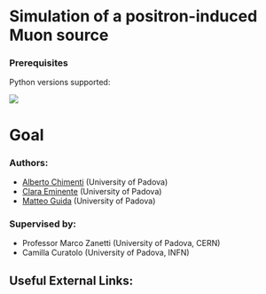 # Simulation of a positron-induced Muon source

### Prerequisites
Python versions supported:

[![](https://img.shields.io/badge/python-3.7-blue.svg)](https://badge.fury.io/py/root_pandas)


# Goal


### Authors:

- [Alberto Chimenti](https://github.com/albchim) (University of Padova)
- [Clara Eminente](https://github.com/ceminente) (University of Padova)
- [Matteo Guida](https://github.com/matteoguida) (University of Padova)

### Supervised by:

- Professor Marco Zanetti (University of Padova, CERN)
- Camilla Curatolo (University of Padova, INFN)

## Useful External Links:

